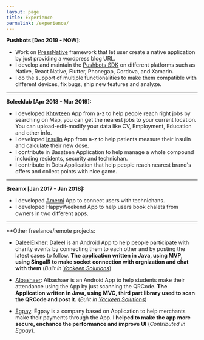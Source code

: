 ```yaml
---
layout: page
title: Experience
permalink: /experience/
---
```


**Pushbots [Dec 2019 - NOW]:**

 - Work on [PressNative](https://pressnative.com) framework that let user create a native application by just providing a wordpress blog URL.
 - I develop and maintain the [Pushbots SDK](www.pushbots.com) on different platforms such as Native, React Native, Flutter, Phonegap, Cordova, and Xamarin.
 - I do the support of multiple functionalities to make them compatible with different devices, fix bugs, ship new features and analyze.
 
 -----
 
 **Soleeklab [Apr 2018 - Mar 2019]:**
 
 - I developed [Khtwteen](https://play.google.com/store/apps/details?id=com.soleeklab.khtwteen) App from a-z to help people reach right jobs by searching on Map, you can get the nearest jobs to your current location. You can upload-edit-modify your data like CV, Employment, Education and other info.
 - I developed [Insulin](https://play.google.com/store/apps/details?id=com.soleeklab.insulin) App from a-z to help patients measure their insulin and calculate their new dose.
 - I contribute in Basateen Application to help manage a whole compound including residents, security and technichan.
 - I contribute in Dots Application that help people reach nearest brand's offers and collect points with nice game.
 
 -----
 
 **Breamx [Jan 2017 - Jan 2018]:**
 
 - I developed [Amerni](https://play.google.com/store/apps/details?id=example.breamex.morny) App to connect users with technichans.
 - I developed HappyWeekend App to help users book chalets from owners in two different apps.
 
 -----
 
 **Other freelance/remote projects:
 
  - [DaleelElkher](https://play.google.com/store/apps/details?id=yackeen.com.daleel): Daleel is an Android App to help people participate with charity events by connecting them to each other and by posting the latest cases to follow.
 **The application written in Java, using MVP, using SingalR to make socket connection with orgnization and chat with them** (*Built in [Yackeen Solutions](http://www.yackeensolutions.com/)*)
 
 - [Albashaer](https://play.google.com/store/apps/details?id=s.yckeen.albashayer): Albashaer is an Android App to help students make their attendance using the App by just scanning the QRCode.
 **The Application written in Java, using MVC, third part library used to scan the QRCode and post it.** (*Built in [Yackeen Solutions](http://www.yackeensolutions.com/)*)
 
- [Egpay](https://play.google.com/store/apps/details?id=com.egpay.merchant): Egpay is a company based on Application to help merchants make their payments through the App.
 **I helped to make the app more secure, enchance the performance and improve UI** (*Contributed in [Egpay](https://www.egpay.com/)*).
 
 
 
 
 
 
